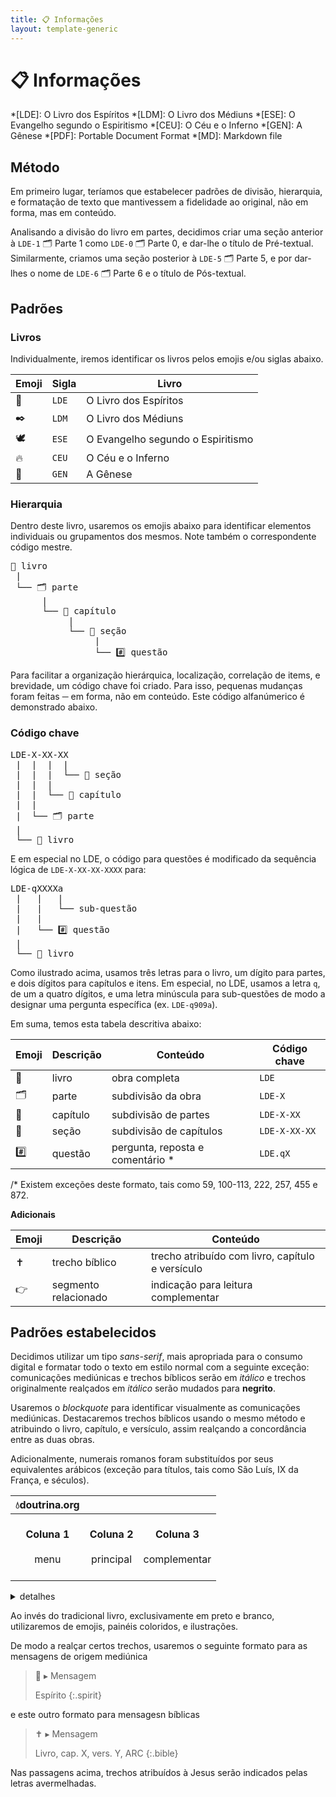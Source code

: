 ```yaml
---
title: 📋 Informações
layout: template-generic
---
```


# 📋 Informações

*[LDE]: O Livro dos Espíritos
*[LDM]: O Livro dos Médiuns
*[ESE]: O Evangelho segundo o Espiritismo
*[CEU]: O Céu e o Inferno
*[GEN]: A Gênese
*[PDF]: Portable Document Format
*[MD]: Markdown file

## Método

Em primeiro lugar, teríamos que estabelecer padrões de divisão, hierarquia, e formatação de texto que mantivessem a fidelidade ao original, não em forma, mas em conteúdo.

Analisando a divisão do livro em partes, decidimos criar uma seção anterior à `LDE-1` 🗂️ Parte 1 como `LDE-0` 🗂️ Parte 0, e dar-lhe o título de Pré-textual. Similarmente, criamos uma seção posterior à `LDE-5` 🗂️ Parte 5, e por dar-lhes o nome de `LDE-6` 🗂️ Parte 6 e o título de Pós-textual.

## Padrões

### Livros

Individualmente, iremos identificar os livros pelos emojis e/ou siglas abaixo.

| **Emoji** | **Sigla** | **Livro** |
|---|---|---|
| 👻 | `LDE` | O Livro dos Espíritos |
| ✒️ | `LDM` | O Livro dos Médiuns |
| 🕊️ | `ESE` | O Evangelho segundo o Espiritismo |
| 🔥 | `CEU` | O Céu e o Inferno |
| 🌱 | `GEN` | A Gênese |

### Hierarquia

Dentro deste livro, usaremos os emojis abaixo para identificar elementos individuais ou grupamentos dos mesmos. Note também o correspondente código mestre.

<pre>
📔 livro
 |
 └── 🗂️ parte
      |
      └── 📑 capítulo
           |
           └── 📃 seção
                |     
                └── #️⃣ questão
</pre>

Para facilitar a organização hierárquica, localização, correlação de items, e brevidade, um código chave foi criado. Para isso, pequenas mudanças foram feitas ─ em forma, não em conteúdo. Este código alfanúmerico é demonstrado abaixo.

### Código chave

<pre>
LDE-X-XX-XX
 |  |  |  |
 |  |  |  └── 📃 seção
 |  |  | 
 |  |  └── 📑 capítulo
 |  |
 |  └── 🗂️ parte
 |
 └── 📔 livro
</pre>

E em especial no LDE, o código para questões é modificado da sequência lógica de `LDE-X-XX-XX-XXXX` para:

<pre>
LDE-qXXXXa
 |   |   |
 |   |   └── sub-questão
 |   |
 |   └── #️⃣ questão
 |
 └── 📔 livro
</pre>

Como ilustrado acima, usamos três letras para o livro, um dígito para partes, e dois dígitos para capítulos e itens. Em especial, no LDE, usamos a letra `q`, de um a quatro dígitos, e uma letra minúscula para sub-questões de modo a designar uma pergunta específica (ex. `LDE-q909a`).

Em suma, temos esta tabela descritiva abaixo:

| **Emoji** | **Descrição** | **Conteúdo** | **Código chave** |
|---|---|---|---|
| 📔 | livro | obra completa | `LDE` |
| 🗂️ | parte | subdivisão da obra | `LDE-X` |
| 📑 | capítulo | subdivisão de partes | `LDE-X-XX` |
| 📃 | seção | subdivisão de capítulos | `LDE-X-XX-XX` |
| #️⃣ | questão | pergunta, reposta e comentário * | `LDE.qX` |

/* Existem exceções deste formato, tais como 59, 100-113, 222, 257, 455 e 872.

**Adicionais**

| **Emoji** | **Descrição** | **Conteúdo** |
|---|---|---|
| ✝️ | trecho bíblico | trecho atribuído com livro, capítulo e versículo |
| 👉 | segmento relacionado | indicação para leitura complementar |

<!--
| 🗃️ | Índice Geral | coleção de 🏷️ _tags_ |
| 🏷️ | _tag_ | agrupa #️⃣ questões e/ou 📃 seções por assunto |
| ⚜️ | fim | término de um elemento | 
-->

## Padrões estabelecidos

Decidimos utilizar um tipo *sans-serif*, mais apropriada para o consumo digital e formatar todo o texto em estilo normal com a seguinte exceção: comunicações mediúnicas e trechos bíblicos serão em *itálico* e trechos originalmente realçados em _itálico_ serão mudados para **negrito**.

Usaremos o _blockquote_ para identificar visualmente as comunicações mediúnicas. Destacaremos trechos bíblicos usando o mesmo método e atribuindo o livro, capítulo, e versículo, assim realçando a concordância entre as duas obras.

Adicionalmente, numerais romanos foram substituídos por seus equivalentes arábicos (exceção para títulos, tais como São Luís, IX da França, e séculos).

| 💧doutrina.org  |  |  |
| :---: | :---: | :---: |
<br>**Coluna 1**<br><br>menu<br><br>  | <br>**Coluna 2**<br><br>principal<br><br> | <br>**Coluna 3**<br><br>complementar<br><br> |  

<details><summary>detalhes</summary><small>
<ol>
<li>Coluna 1, contendo links dos livros, o sumário do mesmo, e detalhes do projeto (visível em telas grandes)</li>
<li>Coluna 2, dispondo da obra original em uma página única (visível em telas grandes, médias e pequenas)</li>
<li>Coluna 3, possibilitando a consulta de enciclopédia, dicionário, atlas (somente ESE) e vídeo reunião (visível em telas grandes e médias)</li>
<li>Adicionalmente, existe um quarto painel, escamoteavel, que possibilita grifos em amarelo e anotações (interface em Inglês, requere uma conta)</li></ol>
<hr></small>

</details>
  
Ao invés do tradicional livro, exclusivamente em preto e branco, utilizaremos de emojis, painéis coloridos, e ilustrações.

De modo a realçar certos trechos, usaremos o seguinte formato para as mensagens de origem mediúnica

> 👻 ▸ Mensagem
>
> Espírito
{:.spirit}

e este outro formato para mensagesn bíblicas

> ✝️ ▸ Mensagem
>
> Livro, cap. X, vers. Y, ARC
{:.bible}

Nas passagens acima, trechos atribuídos à Jesus serão indicados pelas letras avermelhadas.


<p>&nbsp;</p>
<p>&nbsp;</p>
<p>&nbsp;</p>